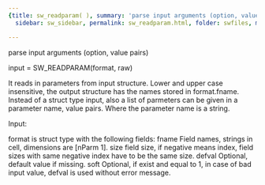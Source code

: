 ```yaml
---
{title: sw_readparam( ), summary: 'parse input arguments (option, value pairs)', keywords: sample,
  sidebar: sw_sidebar, permalink: sw_readparam.html, folder: swfiles, mathjax: 'true'}

---
```

parse input arguments (option, value pairs)
 
input = SW_READPARAM(format, raw)
 
It reads in parameters from input structure. Lower and upper case
insensitive, the output structure has the names stored in format.fname.
Instead of a struct type input, also a list of parmeters can be given in
a parameter name, value pairs. Where the parameter name is a string.
 
Input:
 
format is struct type with the following fields:
fname     Field names, strings in cell, dimensions are [nParm 1].
size      field size, if negative means index, field sizes with same
          negative index have to be the same size.
defval    Optional, default value if missing.
soft      Optional, if exist and equal to 1, in case of bad input
          value, defval is used without error message.
 
